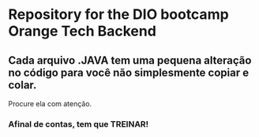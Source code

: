 # Repository for the DIO bootcamp Orange Tech Backend

## Cada arquivo .JAVA tem uma pequena alteração no código para você não simplesmente copiar e colar.

Procure ela com atenção.

### Afinal de contas, tem que TREINAR!
